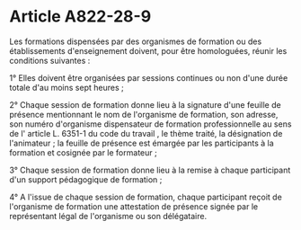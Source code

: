 # Article A822-28-9

Les formations dispensées par des organismes de formation ou des établissements d'enseignement doivent, pour être homologuées, réunir les conditions suivantes :

1° Elles doivent être organisées par sessions continues ou non d'une durée totale d'au moins sept heures ;

2° Chaque session de formation donne lieu à la signature d'une feuille de présence mentionnant le nom de l'organisme de formation, son adresse, son numéro d'organisme dispensateur de formation professionnelle au sens de l' article L. 6351-1 du code du travail , le thème traité, la désignation de l'animateur ; la feuille de présence est émargée par les participants à la formation et cosignée par le formateur ;

3° Chaque session de formation donne lieu à la remise à chaque participant d'un support pédagogique de formation ;

4° A l'issue de chaque session de formation, chaque participant reçoit de l'organisme de formation une attestation de présence signée par le représentant légal de l'organisme ou son délégataire.
